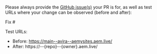Please always provide the [GitHub issue(s)](../issues) your PR is for, as well as test URLs where your change can be observed (before and after):

Fix #<gh-issue-id>

Test URLs:
- Before: https://main--avira--aemysites.aem.live/
- After: https://<branch>--{repo}--{owner}.aem.live/
